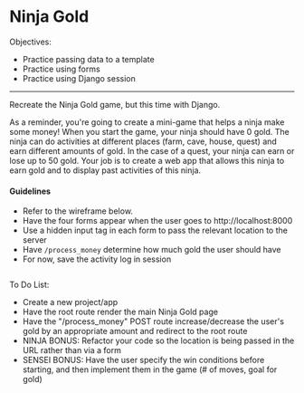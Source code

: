 <h1>Ninja Gold</h1>

<p>Objectives:</p>
<ul>
    <li>Practice passing data to a template</li>
    <li>Practice using forms</li>
    <li>Practice using Django session</li>
</ul>

<hr>

<p>Recreate the Ninja Gold game, but this time with Django.</p>

<p>As a reminder, you're going to create a mini-game that helps a ninja make some money! When you start the game, your ninja should have 0 gold. The ninja can do activities at different places (farm, cave, house, quest) and earn different amounts of gold. In the case of a quest, your ninja can earn or lose up to 50 gold. Your job is to create a web app that allows this ninja to earn gold and to display past activities of this ninja.</p>

<h4>Guidelines</h4>

<ul>
    <li>Refer to the wireframe below.</li>
    <li>Have the four forms appear when the user goes to http://localhost:8000</li>
    <li>Use a hidden input tag in each form to pass the relevant location to the server</li>
    <li>Have <code>/process_money</code> determine how much gold the user should have</li>
    <li>For now, save the activity log in session</li>
</ul>

<img src=""/>

<p>To Do List:</p>
<ul>
    <li>Create a new project/app</li>
    <li>Have the root route render the main Ninja Gold page</li>
    <li>Have the "/process_money" POST route increase/decrease the user's gold by an appropriate amount and redirect to the root route</li>
    <li>
NINJA BONUS: Refactor your code so the location is being passed in the URL rather than via a form</li>
    <li>
SENSEI BONUS: Have the user specify the win conditions before starting, and then implement them in the game (# of moves, goal for gold)</li>
</ul>


